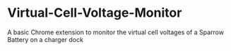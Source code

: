 # Virtual-Cell-Voltage-Monitor

A basic Chrome extension to monitor the virtual cell voltages of a Sparrow Battery on a charger dock